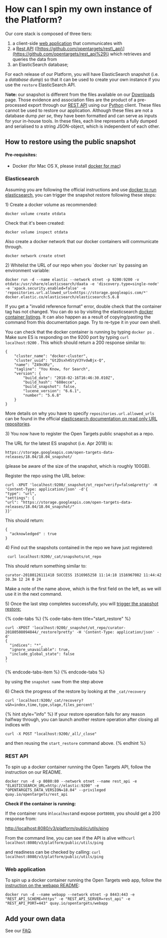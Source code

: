 # How can I spin my own instance of the Platform?

Our core stack is composed of three tiers:

1. a client-side [web application](https://github.com/opentargets/webapp) that communicates with 
2. a [Rest API](https://github.com/opentargets/rest_api) \([https://github.com/opentargets/rest\_api\](https://github.com/opentargets/rest_api%29\) which retrieves and queries the data from 
3. an ElasticSearch database; 

For each release of our Platform, you will have ElasticSearch snapshot \(i.e. a _database_ _dump_\) so that it can be used to create your own instance if you use the `restore` ElasticSearch API.

N**ote:** our snapshot is different from the files available on our [Downloads](http://www.targetvalidation.org/downloads/data) page. Those evidence and association files are the product of a pre-processed export through our [REST API](http://api.opentargets.io/v3/platform/docs) using our [Python](https://github.com/opentargets/opentargets-py) client. These files cannot be used to restore our application. Although these files are not a database dump _per se_, they have been formatted and can serve as inputs for your in-house tools. In these files, each line represents a fully dumped and serialised to a string JSON-object, which is independent of each other.

## How to restore using the public snapshot

#### Pre-requisites:

* Docker \(for Mac OS X, please install [docker for mac](https://docs.docker.com/docker-for-mac/)\)

### Elasticsearch

Assuming you are following the official instructions and use [docker to run elasticsearch](https://www.elastic.co/guide/en/elasticsearch/reference/5.6/docker.html), you can trigger the snapshot restore following these steps:

1\) Create a docker volume as recommended:

```text
docker volume create otdata
```

Check that it's been created:

```text
docker volume inspect otdata
```

Also create a docker network that our docker containers will communicate through.

```text
docker network create otnet
```

2\) Whitelist the URL of our repo when you \`docker run\` by passing an environment variable:

```text
docker run -d --name elastic --network otnet -p 9200:9200 -v otdata:/usr/share/elasticsearch/daata -e 'discovery.type=single-node' -e 'xpack.security.enabled=false' -e 'repositories.url.allowed_urls=https://storage.googleapis.com/*' docker.elastic.co/elasticsearch/elasticsearch:5.6.8
```

If you get a "invalid reference format" error, double check that the container tag has not changed. You can do so by visiting the elasticsearch [docker container listings](https://www.docker.elastic.co/). It can also happen as a result of copying/pasting the command from this documentation page. Try to re-type it in your own shell.

You can check that the docker container is running by typing `docker ps` . Make sure ES is responding on the 9200 port by typing `curl localhost:9200` . This which should return a 200 response similar to:

```text
{
    "cluster_name": "docker-cluster",
    "cluster_uuid": "Gt2Dsxh4StyV3YvdwBjx-Q",
    "name": "Z49nXRz",
    "tagline": "You Know, for Search",
    "version": {
        "build_date": "2018-02-16T16:46:30.010Z",
        "build_hash": "688ecce",
        "build_snapshot": false,
        "lucene_version": "6.6.1",
        "number": "5.6.8"
    }
}
```

More details on why you have to specify `repositories.url.allowed_urls` can be found in the official [elasticsearch documentation on read only URL repositories](https://www.elastic.co/guide/en/elasticsearch/reference/5.6/modules-snapshots.html#_read_only_url_repository).

3\) You now have to register the Open Targets public snapshot as a repo.

The URL for the latest ES snapshot \(i.e. Apr 2018\) is:

`https://storage.googleapis.com/open-targets-data-releases/18.04/18.04_snapshot/`

\(please be aware of the size of the snapshot, which is roughly 100GB\).

Register the repo using the URL below:

```text
curl -XPUT 'localhost:9200/_snapshot/ot_repo?verify=false&pretty' -H 'Content-Type: application/json' -d'{
"type": "url",
"settings": {
"url": "https://storage.googleapis.com/open-targets-data-releases/18.04/18.04_snapshot/"
}}'
```

This should return:

```text
{
  "acknowledged" : true
}
```

4\) Find out the snapshots contained in the repo we have just registered:

```text
 curl localhost:9200/_cat/snapshots/ot_repo
```

This should return something similar to:

```text
curator-20180126111418 SUCCESS 1516965258 11:14:18 1516967082 11:44:42 30.3m 12 24 0 24
```

Make a note of the name above, which is the first field on the left, as we will use it in the next command.

5\) Once the last step completes successfully, you will [trigger the snapshot restore:](https://www.elastic.co/guide/en/elasticsearch/reference/5.6/modules-snapshots.html#_restore)

{% code-tabs %}
{% code-tabs-item title="start\_restore" %}
```text
curl -XPOST 'localhost:9200/_snapshot/ot_repo/curator-20180508094844/_restore?pretty' -H 'Content-Type: application/json' -d'
{
  "indices": "*",
  "ignore_unavailable": true,
  "include_global_state": false
}
'

```
{% endcode-tabs-item %}
{% endcode-tabs %}

by using the `snapshot name` from the step above

6\) Check the progress of the restore by looking at the `_cat/recovery`

```text
curl 'localhost:9200/_cat/recovery?v&h=index,time,type,stage,files_percent'
```

{% hint style="info" %}
If your restore operation fails for any reason halfway through, you can launch another restore operation after closing all indices with 

`curl -X POST "localhost:9200/_all/_close"`

and then reusing the `start_restore` command above.
{% endhint %}





### REST API

To spin up a docker container running the Open Targets API, follow the instruction on our README.

```text
docker run -d -p 8080:80 --network otnet --name rest_api -e "ELASTICSEARCH_URL=http://elastic:9200" -e "OPENTARGETS_DATA_VERSION=18.04" --privileged quay.io/opentargets/rest_api
```

**Check if the container is running:** 

If the container runs in`localhost`and expose port`8080`, you should get a 200 response from:

[http://localhost:8080/v3/platform/public/utils/ping](http://localhost:8080/v3/platform/public/utils/ping)

From the command line, you can see if the API is alive with`curl localhost:8080/v3/platform/public/utils/ping`

and readiness can be checked by calling: `curl localhost:8080/v3/platform/public/utils/ping`

### Web application

To spin up a docker container running the Open Targets web app, follow the [instruction on the webapp README](https://github.com/opentargets/webapp#deploy-using-our-docker-container):

```text
docker run -d --name webapp --network otnet -p 8443:443 -e "REST_API_SCHEME=https" -e "REST_API_SERVER=rest_api" -e "REST_API_PORT=443" quay.io/opentargets/webapp
```

## Add your own data

See our [FAQ](https://legacy.gitbook.com/book/opentargets/docs/edit#/edit/master/faq/add-your-own-data.md?_k=3rnm61).

